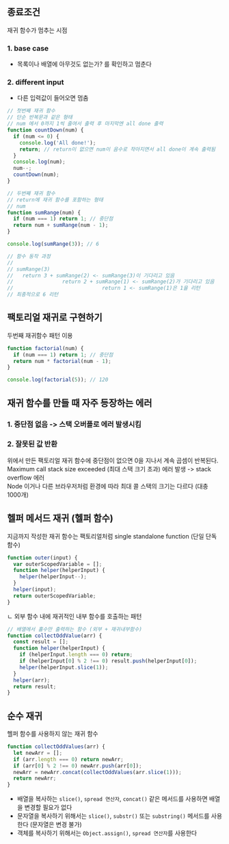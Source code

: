 ## 종료조건

재귀 함수가 멈추는 시점

### 1. base case
- 목록이나 배열에 아무것도 없는가? 를 확인하고 멈춘다
### 2. different input
- 다른 입력값이 들어오면 멈춤

```js
// 첫번째 재귀 함수
// 단순 반복문과 같은 형태
// num 에서 0까지 1씩 줄여서 출력 후 마지막엔 all done 출력
function countDown(num) {
  if (num <= 0) {
    console.log('All done!');
    return; // return이 없으면 num이 음수로 작아지면서 all done이 계속 출력됨
  }
  console.log(num);
  num--;
  countDown(num);
}
```

```js
// 두번째 재귀 함수
// return에 재귀 함수를 포함하는 형태
// num
function sumRange(num) {
  if (num === 1) return 1; // 중단점
  return num + sumRange(num - 1);
}

console.log(sumRange(3)); // 6

// 함수 동작 과정
//
// sumRange(3)
//   return 3 + sumRange(2) <- sumRange(3)이 기다리고 있음
//                return 2 + sumRange(1) <- sumRange(2)가 기다리고 있음
//                             return 1 <- sumRange(1)은 1을 리턴
// 최종적으로 6 리턴
```

## 팩토리얼 재귀로 구현하기

두번째 재귀함수 패턴 이용

```js
function factorial(num) {
  if (num === 1) return 1; // 중단점
  return num * factorial(num - 1);
}

console.log(factorial(5)); // 120
```

## 재귀 함수를 만들 때 자주 등장하는 에러

### 1. 중단점 없음 -> 스택 오버플로 에러 발생시킴
### 2. 잘못된 값 반환

위에서 만든 팩토리얼 재귀 함수에 중단점이 없으면 0을 지나서 계속 곱셈이 반복된다.  
Maximum call stack size exceeded (최대 스택 크기 초과) 에러 발생 -> stack overflow 에러  
Node 이거나 다른 브라우저처럼 환경에 따라 최대 콜 스택의 크기는 다르다 (대충 1000개)

## 헬퍼 메서드 재귀 (헬퍼 함수)

지금까지 작성한 재귀 함수는 팩토리얼처럼 single standalone function (단일 단독 함수)

```js
function outer(input) {
  var outerScopedVariable = [];
  function helper(helperInput) {
    helper(helperInput--);
  }
  helper(input);
  return outerScopedVariable;
}
```

ㄴ 외부 함수 내에 재귀적인 내부 함수를 호출하는 패턴

```js
// 배열에서 홀수만 출력하는 함수 (외부 + 재귀내부함수)
function collectOddValue(arr) {
  const result = [];
  function helper(helperInput) {
    if (helperInput.length === 0) return;
    if (helperInput[0] % 2 !== 0) result.push(helperInput[0]);
    helper(helperInput.slice(1));
  }
  helper(arr);
  return result;
}
```

## 순수 재귀

헬퍼 함수를 사용하지 않는 재귀 함수

```js
function collectOddValues(arr) {
  let newArr = [];
  if (arr.length === 0) return newArr;
  if (arr[0] % 2 !== 0) newArr.push(arr[0]);
  newArr = newArr.concat(collectOddValues(arr.slice(1)));
  return newArr;
}
```

- 배열을 복사하는 `slice()`, `spread 연산자`, `concat()` 같은 메서드를 사용하면 배열을 변경할 필요가 없다
- 문자열을 복사하기 위해서는 `slice()`, `substr()` 또는 `substring()` 메서드를 사용한다 (문자열은 변경 불가)
- 객체를 복사하기 위해서는 `Object.assign()`, `spread 연산자`를 사용한다
